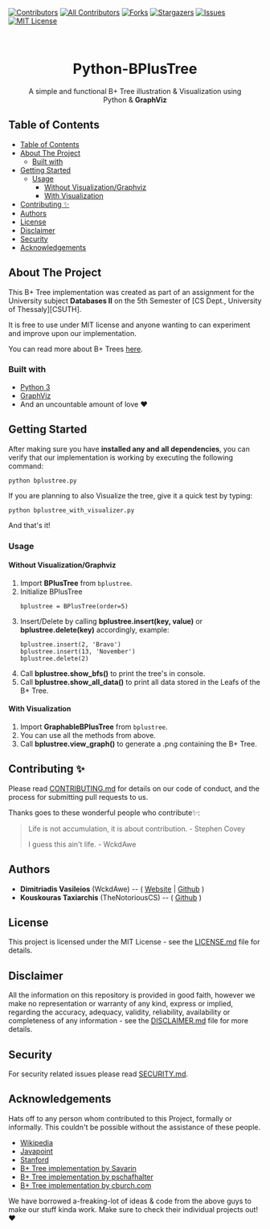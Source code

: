 ﻿[![Contributors][contributors-shield]][contributors-url]
[![All Contributors](https://img.shields.io/badge/all_contributors-3-orange.svg?style=flat-square)](#contributors)
[![Forks][forks-shield]][forks-url]
[![Stargazers][stars-shield]][stars-url]
[![Issues][issues-shield]][issues-url]
[![MIT License][license-shield]][license-url]

<br />
<p align="center">
  <h1 align="center">Python-BPlusTree</h3>

  <p align="center">
    A simple and functional B+ Tree illustration & Visualization using
    <br>
    Python & <b>GraphViz</b>
  </p>
</p>

## Table of Contents

- [Table of Contents](#table-of-contents)
- [About The Project](#about-the-project)
  - [Built with](#built-with)
- [Getting Started](#getting-started)
  - [Usage](#usage)
    - [Without Visualization/Graphviz](#without-visualizationgraphviz)
    - [With Visualization](#with-visualization)
- [Contributing ✨](#contributing-%e2%9c%a8)
- [Authors](#authors)
- [License](#license)
- [Disclaimer](#disclaimer)
- [Security](#security)
- [Acknowledgements](#acknowledgements)



<!-- ABOUT THE PROJECT -->

## About The Project

This B+ Tree implementation was created as part of an assignment for the University subject **Databases II** on the 5th Semester of [CS Dept., University of Thessaly][CSUTH].

It is free to use under MIT license and anyone wanting to can experiment and improve upon our implementation.

You can read more about B+ Trees [here](https://en.wikipedia.org/wiki/B%2B_tree).

### Built with
 - [Python 3](https://www.python.org/download/releases/3.0/)
 - [GraphViz](https://pypi.org/project/graphviz/)
 - And an uncountable amount of love :heart:
 


<!-- GETTING STARTED -->

## Getting Started

After making sure you have **installed any and all dependencies**, you can verify that our implementation is working by executing the following command:
    
    python bplustree.py

If you are planning to also Visualize the tree, give it a quick test by typing:

    python bplustree_with_visualizer.py

And that's it!



<!-- Usage -->

### Usage
#### Without Visualization/Graphviz
1. Import **BPlusTree** from `bplustree`.
2. Initialize BPlusTree
    ```
    bplustree = BPlusTree(order=5)
    ```
3. Insert/Delete by calling **bplustree.insert(key, value)** or **bplustree.delete(key)** accordingly, example:
    ```
    bplustree.insert(2, 'Bravo')
    bplustree.insert(13, 'November')
    bplustree.delete(2)
    ```
4. Call **bplustree.show_bfs()** to print the tree's in console.
5. Call **bplustree.show_all_data()** to print all data stored in the Leafs of the B+ Tree.

#### With Visualization
1. Import **GraphableBPlusTree** from `bplustree`.
2. You can use all the methods from above.
3. Call **bplustree.view_graph()** to generate a .png containing the B+ Tree.



<!-- Contributing -->

## Contributing ✨

Please read [CONTRIBUTING.md][CONTRIBUTING] for details on our code of conduct, and the process for submitting pull requests to us.

Thanks goes to these wonderful people who contribute✨:
<!-- ALL-CONTRIBUTORS-LIST:START - Do not remove or modify this section -->
<!-- prettier-ignore -->
> Life is not accumulation, it is about contribution. - Stephen Covey
> 
> I guess this ain't life. - WckdAwe
<!-- ALL-CONTRIBUTORS-LIST:END -->



<!-- Authors -->

## Authors
- **Dimitriadis Vasileios** (WckdAwe) --  ( [Website]( http://wckdawe.com) | [Github](https://github.com/wckdawe) )
- **Kouskouras Taxiarchis** (TheNotoriousCS) -- ( [Github](https://github.com/TheNotoriousCS) )



<!-- License -->

## License

This project is licensed under the MIT License - see the [LICENSE.md][LICENSE] file for details. 



<!-- Disclaimer -->

## Disclaimer

All the information on this repository is provided in good faith, however we make no representation or warranty of any kind, express or implied, regarding the accuracy, adequacy, validity, reliability, availability or completeness of any information - see the [DISCLAIMER.md][DISCLAIMER] file for more details.



<!-- Security -->

## Security

For security related issues please read [SECURITY.md][SECURITY].



<!-- ACKNOWLEDGEMENTS -->

## Acknowledgements

Hats off to any person whom contributed to this Project, formally or informally. This couldn't be possible without the assistance of these people.

 - [Wikipedia](https://en.wikipedia.org/wiki/B%2B_tree)
 - [Javapoint](https://www.javatpoint.com/b-plus-tree)
 - [Stanford](https://web.stanford.edu/class/cs346/2015/notes/Blink.pptx)
 - [B+ Tree implementation by Savarin](https://gist.github.com/savarin/69acd246302567395f65ad6b97ee503d)
 - [B+ Tree implementation by pschafhalter](https://github.com/pschafhalter/python-b-plus-tree)
 - [B+ Tree implementation by cburch.com](http://www.cburch.com/cs/340/reading/btree/)

We have borrowed a-freaking-lot of ideas & code from the above guys to make our stuff kinda work. Make sure to check their individual projects out! :heart:










<!-- Github related links -->
[CONTRIBUTING]: https://github.com/WckdAwe/Python-BPlusTree/blob/master/CONTRIBUTING.md
[SECURITY]: https://github.com/WckdAwe/Python-BPlusTree/blob/master/SECURITY.md
[LICENSE]: https://github.com/WckdAwe/Python-BPlusTree/blob/master/LICENSE.md
[DISCLAIMER]: https://github.com/WckdAwe/Python-BPlusTree/blob/master/DISCLAIMER.md


<!-- othneildrew's Best-README-Template -->
[contributors-shield]: https://img.shields.io/github/contributors/WckdAwe/Python-BPlusTree.svg?style=flat-square
[contributors-url]: https://github.com/WckdAwe/Python-BPlusTree/graphs/contributors
[forks-shield]: https://img.shields.io/github/forks/WckdAwe/Python-BPlusTree.svg?style=flat-square
[forks-url]: https://github.com/WckdAwe/Python-BPlusTree/network/members
[stars-shield]: https://img.shields.io/github/stars/WckdAwe/Python-BPlusTree.svg?style=flat-square
[stars-url]: https://github.com/WckdAwe/Python-BPlusTree/stargazers
[issues-shield]: https://img.shields.io/github/issues/WckdAwe/Python-BPlusTree.svg?style=flat-square
[issues-url]: https://github.com/WckdAwe/Python-BPlusTree/issues
[license-shield]: https://img.shields.io/github/license/WckdAwe/Python-BPlusTree.svg?style=flat-square
[license-url]: https://github.com/WckdAwe/Python-BPlusTree/blob/master/LICENSE.md